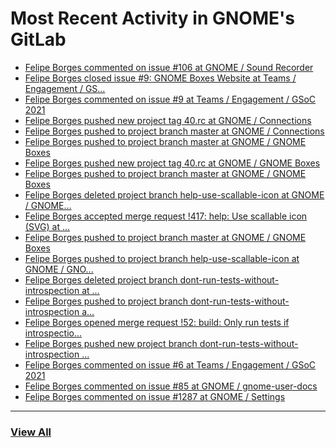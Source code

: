 # Most Recent Activity in GNOME's GitLab

<!-- BLOG-POST-LIST:START -->
- [Felipe Borges commented on issue #106 at GNOME / Sound Recorder](https://gitlab.gnome.org/GNOME/gnome-sound-recorder/-/issues/106#note_1058699)
- [Felipe Borges closed issue #9: GNOME Boxes Website at Teams / Engagement / GS...](https://gitlab.gnome.org/Teams/Engagement/gsoc-2021/-/issues/9)
- [Felipe Borges commented on issue #9 at Teams / Engagement / GSoC 2021](https://gitlab.gnome.org/Teams/Engagement/gsoc-2021/-/issues/9#note_1058669)
- [Felipe Borges pushed new project tag 40.rc at GNOME / Connections](https://gitlab.gnome.org/GNOME/connections/-/commits/40.rc)
- [Felipe Borges pushed to project branch master at GNOME / Connections](https://gitlab.gnome.org/GNOME/connections/-/compare/2ffafdd336fdeaa61ff3f4ecbf5959eaed086ad9...d299f9da317353128819090683f2b5f7b559a775)
- [Felipe Borges pushed to project branch master at GNOME / GNOME Boxes](https://gitlab.gnome.org/GNOME/gnome-boxes/-/commit/d92ddfb2c938a01d8a53f3ca4896eb971e6020fc)
- [Felipe Borges pushed new project tag 40.rc at GNOME / GNOME Boxes](https://gitlab.gnome.org/GNOME/gnome-boxes/-/commits/40.rc)
- [Felipe Borges pushed to project branch master at GNOME / GNOME Boxes](https://gitlab.gnome.org/GNOME/gnome-boxes/-/commit/fd24d6e2a25a9b6c051563f9b4b161850f431845)
- [Felipe Borges deleted project branch help-use-scallable-icon at GNOME / GNOME...](https://gitlab.gnome.org/GNOME/gnome-boxes/-/commits/help-use-scallable-icon)
- [Felipe Borges accepted merge request !417: help: Use scallable icon (SVG) at ...](https://gitlab.gnome.org/GNOME/gnome-boxes/-/merge_requests/417)
- [Felipe Borges pushed to project branch master at GNOME / GNOME Boxes](https://gitlab.gnome.org/GNOME/gnome-boxes/-/commit/c16b568bd0ad57b0402603c83186d2a0ac735553)
- [Felipe Borges pushed to project branch help-use-scallable-icon at GNOME / GNO...](https://gitlab.gnome.org/GNOME/gnome-boxes/-/compare/a94de9434983103abf68867b875a7a296bc0c3b2...c16b568bd0ad57b0402603c83186d2a0ac735553)
- [Felipe Borges deleted project branch dont-run-tests-without-introspection at ...](https://gitlab.gnome.org/GNOME/gnome-bluetooth/-/commits/dont-run-tests-without-introspection)
- [Felipe Borges pushed to project branch dont-run-tests-without-introspection a...](https://gitlab.gnome.org/GNOME/gnome-bluetooth/-/commit/b53622e331fe55cec82e0a5b81e5df56c6491220)
- [Felipe Borges opened merge request !52: build: Only run tests if introspectio...](https://gitlab.gnome.org/GNOME/gnome-bluetooth/-/merge_requests/52)
- [Felipe Borges pushed new project branch dont-run-tests-without-introspection ...](https://gitlab.gnome.org/GNOME/gnome-bluetooth/-/commits/dont-run-tests-without-introspection)
- [Felipe Borges commented on issue #6 at Teams / Engagement / GSoC 2021](https://gitlab.gnome.org/Teams/Engagement/gsoc-2021/-/issues/6#note_1055177)
- [Felipe Borges commented on issue #85 at GNOME / gnome-user-docs](https://gitlab.gnome.org/GNOME/gnome-user-docs/-/issues/85#note_1055162)
- [Felipe Borges commented on issue #1287 at GNOME / Settings](https://gitlab.gnome.org/GNOME/gnome-control-center/-/issues/1287#note_1055126)
<!-- BLOG-POST-LIST:END -->

___

### [View All](https://gitlab.gnome.org/users/felipeborges/activity)
